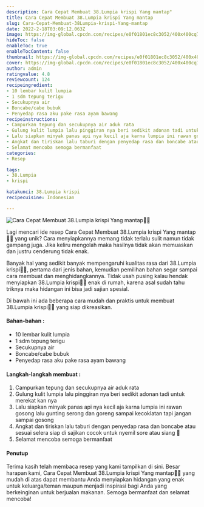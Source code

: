 ```yaml
---
description: Cara Cepat Membuat 38.Lumpia krispi Yang mantap"
title: Cara Cepat Membuat 38.Lumpia krispi Yang mantap
slug: Cara-Cepat-Membuat-38Lumpia-krispi-Yang-mantap
date: 2022-2-18T03:09:12.063Z
image: https://img-global.cpcdn.com/recipes/e0f01801ec8c3052/400x400cq70/photo.jpg
hideToc: false
enableToc: true
enableTocContent: false
thumbnail: https://img-global.cpcdn.com/recipes/e0f01801ec8c3052/400x400cq70/photo.jpg
cover: https://img-global.cpcdn.com/recipes/e0f01801ec8c3052/400x400cq70/photo.jpg
author: admin
ratingvalue: 4.8
reviewcount: 124
recipeingredient:
- 10 lembar kulit lumpia
- 1 sdm tepung terigu
- Secukupnya air
- Boncabe/cabe bubuk
- Penyedap rasa aku pake rasa ayam bawang
recipeinstructions:
- Campurkan tepung dan secukupnya air aduk rata
- Gulung kulit lumpia lalu pinggiran nya beri sedikit adonan tadi untuk merekat kan nya
- Lalu siapkan minyak panas api nya kecil aja karna lumpia ini rawan gosong lalu gunting serong dan goreng sampai kecoklatan tapi jangan sampai gosong
- Angkat dan tiriskan lalu taburi dengan penyedap rasa dan boncabe atau sesuai selera siap di sajikan cocok untuk nyemil sore atau siang 🤤
- Selamat mencoba semoga bermanfaat
categories:
- Resep

tags:
- 38.Lumpia
- krispi

katakunci: 38.Lumpia krispi
recipecuisine: Indonesian

---
```


![Cara Cepat Membuat 38.Lumpia krispi Yang mantap👩‍🍳](https://img-global.cpcdn.com/recipes/e0f01801ec8c3052/400x400cq70/photo.jpg)

Lagi mencari ide resep Cara Cepat Membuat 38.Lumpia krispi Yang mantap👩‍🍳 yang unik? Cara menyiapkannya memang tidak terlalu sulit namun tidak gampang juga. Jika keliru mengolah maka hasilnya tidak akan memuaskan dan justru cenderung tidak enak.

Banyak hal yang sedikit banyak mempengaruhi kualitas rasa dari 38.Lumpia krispi👩‍🍳, pertama dari jenis bahan, kemudian pemilihan bahan segar sampai cara membuat dan menghidangkannya. Tidak usah pusing kalau hendak menyiapkan 38.Lumpia krispi👩‍🍳 enak di rumah, karena asal sudah tahu triknya maka hidangan ini bisa jadi sajian spesial.

Di bawah ini ada beberapa cara mudah dan praktis untuk membuat 38.Lumpia krispi👩‍🍳 yang siap dikreasikan.

<!--inarticleads1-->

#### Bahan-bahan :

- 10 lembar kulit lumpia
- 1 sdm tepung terigu
- Secukupnya air
- Boncabe/cabe bubuk
- Penyedap rasa aku pake rasa ayam bawang

<!--inarticleads2-->

#### Langkah-langkah membuat :

1. Campurkan tepung dan secukupnya air aduk rata
1. Gulung kulit lumpia lalu pinggiran nya beri sedikit adonan tadi untuk merekat kan nya
1. Lalu siapkan minyak panas api nya kecil aja karna lumpia ini rawan gosong lalu gunting serong dan goreng sampai kecoklatan tapi jangan sampai gosong
1. Angkat dan tiriskan lalu taburi dengan penyedap rasa dan boncabe atau sesuai selera siap di sajikan cocok untuk nyemil sore atau siang 🤤
1. Selamat mencoba semoga bermanfaat

#### Penutup

Terima kasih telah membaca resep yang kami tampilkan di sini. Besar harapan kami, Cara Cepat Membuat 38.Lumpia krispi Yang mantap👩‍🍳 yang mudah di atas dapat membantu Anda menyiapkan hidangan yang enak untuk keluarga/teman maupun menjadi inspirasi bagi Anda yang berkeinginan untuk berjualan makanan. Semoga bermanfaat dan selamat mencoba!